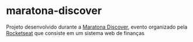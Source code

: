# maratona-discover
Projeto desenvolvido durante a [Maratona Discover](https://maratonadiscover.rocketseat.com.br/inscricao), evento organizado pela [Rocketseat](https://rocketseat.com.br) que consiste em um sistema web de finanças
